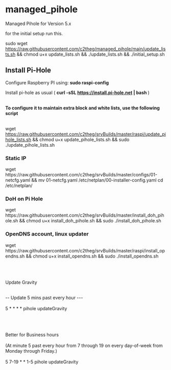 # managed_pihole
Managed Pihole for Version 5.x

for the initial setup run this. 


sudo wget https://raw.githubusercontent.com/c2theg/managed_pihole/main/update_lists.sh && chmod u+x update_lists.sh && ./update_lists.sh && ./initial_setup.sh



<h2>Install Pi-Hole</h2>

Configure Raspberry PI using: <b>sudo raspi-config</b>

Install pi-hole as usual ( <b> curl -sSL https://install.pi-hole.net | bash </b> ) 
<br /><br />

<b>To configure it to maintain extra block and white lists, use the following script </b>
<br /><br />

wget https://raw.githubusercontent.com/c2theg/srvBuilds/master/raspi/update_pihole_lists.sh && chmod u+x update_pihole_lists.sh && sudo ./update_pihole_lists.sh


<h3>Static IP </h3>
wget https://raw.githubusercontent.com/c2theg/srvBuilds/master/configs/01-netcfg.yaml && mv 01-netcfg.yaml /etc/netplan/00-installer-config.yaml
cd /etc/netplan/



<h3>DoH on Pi Hole</h3>
wget https://raw.githubusercontent.com/c2theg/srvBuilds/master/install_doh_pihole.sh && chmod u+x install_doh_pihole.sh && sudo ./install_doh_pihole.sh


<h3>OpenDNS account, linux updater </h3>
wget https://raw.githubusercontent.com/c2theg/srvBuilds/master/raspi/install_opendns.sh && chmod u+x install_opendns.sh && sudo ./install_opendns.sh



<br /><br /><br />
Update Gravity  <br /> <br />

-- Update 5 mins past every hour --- <br /> <br />
5 * * * * pihole updateGravity

<br /><br /><br/> 
Better for Business hours <br /><br />
(At minute 5 past every hour from 7 through 19 on every day-of-week from Monday through Friday.) <br /><br />
5 7-19 * * 1-5 pihole updateGravity



